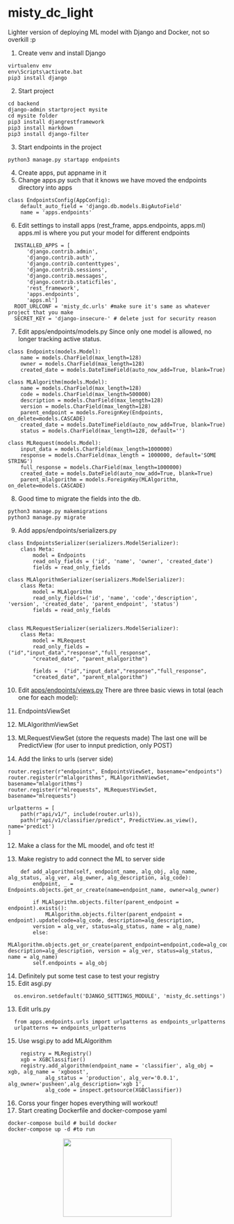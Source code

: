 # misty_dc_light
Lighter version of deploying ML model with Django and Docker, not so overkill :p

1. Create venv and install Django
```
virtualenv env
env\Scripts\activate.bat
pip3 install django
```
2. Start project 
```
cd backend
django-admin startproject mysite
cd mysite folder
pip3 install djangrestframework
pip3 install markdown
pip3 install django-filter
```
3. Start endpoints in the project 
```
python3 manage.py startapp endpoints
```
4. Create apps, put appname in it 
5. Change apps.py such that it knows we have moved the endpoints directory into apps
```
class EndpointsConfig(AppConfig):
    default_auto_field = 'django.db.models.BigAutoField'
    name = 'apps.endpoints'
```
6. Edit settings to install apps (rest_frame, apps.endpoints, apps.ml) 
apps.ml is where you put your model for different endpoints
```
  INSTALLED_APPS = [
      'django.contrib.admin',
      'django.contrib.auth',
      'django.contrib.contenttypes',
      'django.contrib.sessions',
      'django.contrib.messages',
      'django.contrib.staticfiles',
      'rest_framework',
      'apps.endpoints',
      'apps.ml'] 
  ROOT_URLCONF = 'misty_dc.urls' #make sure it's same as whatever project that you make 
  SECRET_KEY = 'django-insecure-' # delete just for security reason
```
7. Edit apps/endpoints/models.py
Since only one model is allowed, no longer tracking active status. 
```
class Endpoints(models.Model):
    name = models.CharField(max_length=128)
    owner = models.CharField(max_length=128)
    created_date = models.DateTimeField(auto_now_add=True, blank=True)

class MLAlgorithm(models.Model):
    name = models.CharField(max_length=128)
    code = models.CharField(max_length=500000)
    description = models.CharField(max_length=128)
    version = models.CharField(max_length=128)
    parent_endpoint = models.ForeignKey(Endpoints, on_delete=models.CASCADE)
    created_date = models.DateTimeField(auto_now_add=True, blank=True)
    status = models.CharField(max_length=128, default='')

class MLRequest(models.Model):
    input_data = models.CharField(max_length=1000000)
    response = models.CharField(max_length = 1000000, default='SOME STRING')
    full_response = models.CharField(max_length=1000000)
    created_date = models.DateField(auto_now_add=True, blank=True)
    parent_mlalgorithm = models.ForeignKey(MLAlgorithm, on_delete=models.CASCADE)
```

8. Good time to migrate the fields into the db. 
```
python3 manage.py makemigrations
python3 manage.py migrate
```
9. Add apps/endpoints/serializers.py
```
class EndpointsSerializer(serializers.ModelSerializer):
    class Meta:
        model = Endpoints
        read_only_fields = ('id', 'name', 'owner', 'created_date')
        fields = read_only_fields

class MLAlgorithmSerializer(serializers.ModelSerializer):
    class Meta:
        model = MLAlgorithm
        read_only_fields=('id', 'name', 'code','description', 'version', 'created_date', 'parent_endpoint', 'status')
        fields = read_only_fields

    
class MLRequestSerializer(serializers.ModelSerializer):
    class Meta:
        model = MLRequest
        read_only_fields = ("id","input_data","response","full_response",
        "created_date", "parent_mlalgorithm")

        fields =  ("id","input_data","response","full_response",
        "created_date", "parent_mlalgorithm")
```
10. Edit [apps/endpoints/views.py](https://github.com/pen1064/misty_dc_light/blob/main/apps/endpoints/views.py)
There are three basic views in total (each one for each model):
1. EndpointsViewSet
2. MLAlgorithmViewSet
3. MLRequestViewSet (store the requests made)
The last one will be PredictView (for user to innput prediction, only POST) 

11. Add the links to urls (server side)
```
router.register(r"endpoints", EndpointsViewSet, basename="endpoints")
router.register(r"mlalgorithms", MLAlgorithmViewSet, basename="mlalgorithms")
router.register(r"mlrequests", MLRequestViewSet, basename="mlrequests")

urlpatterns = [
    path(r"api/v1/", include(router.urls)),
    path(r"api/v1/classifier/predict", PredictView.as_view(), name='predict')
]
```
12. Make a class for the ML moodel, and ofc test it!

13. Make registry to add connect the ML to server side
```
    def add_algorithm(self, endpoint_name, alg_obj, alg_name, alg_status, alg_ver, alg_owner, alg_description, alg_code):
        endpoint, _ = Endpoints.objects.get_or_create(name=endpoint_name, owner=alg_owner)

        if MLAlgorithm.objects.filter(parent_endpoint = endpoint).exists():
            MLAlgorithm.objects.filter(parent_endpoint = endpoint).update(code=alg_code, description=alg_description, 
        version = alg_ver, status=alg_status, name = alg_name)
        else:
            MLAlgorithm.objects.get_or_create(parent_endpoint=endpoint,code=alg_code, description=alg_description, version = alg_ver, status=alg_status, name = alg_name)
        self.endpoints = alg_obj
 ```
14. Definitely put some test case to test your registry 
12. Edit asgi.py 
```
  os.environ.setdefault('DJANGO_SETTINGS_MODULE', 'misty_dc.settings')
```
13. Edit urls.py
```
  from apps.endpoints.urls import urlpatterns as endpoints_urlpatterns
  urlpatterns += endpoints_urlpatterns
```
15. Use wsgi.py to add MLAlgorithm 
```
    registry = MLRegistry()
    xgb = XGBClassifier()
    registry.add_algorithm(endpoint_name = 'classifier', alg_obj = xgb, alg_name = 'xgboost',
            alg_status = 'production', alg_ver='0.0.1', alg_owner='pusheen',alg_description='xgb 1', 
            alg_code = inspect.getsource(XGBClassifier))
```
16. Corss your finger hopes everything will workout!
17. Start creating Dockerfile and docker-compose yaml 
```
docker-compose build # build docker
docker-compose up -d #to run

```
<p align="center">
<img src="https://user-images.githubusercontent.com/45325095/167355679-81f64d66-2022-4844-b5f0-b99be572d04d.png" width="250" height="180" />
 </p>


